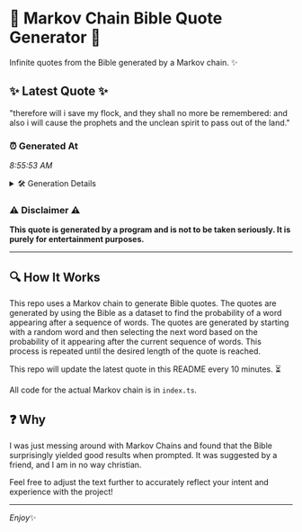 # 📖 Markov Chain Bible Quote Generator 📖

Infinite quotes from the Bible generated by a Markov chain. ✨

## ✨ Latest Quote ✨
"therefore will i save my flock, and they shall no more be remembered: and also i will cause the prophets and the unclean spirit to pass out of the land."

### ⏰ Generated At
*8:55:53 AM*

<details>
    <summary>🛠️ Generation Details</summary>
    <p>
        <strong>🌱 Seed:</strong> therefore<br>
        <strong>🔄 Iterations:</strong> 29<br>
        <strong>📜 Context History:</strong><br>[ therefore ]: will<br>[ therefore, will ]: i<br>[ therefore, will, i ]: save<br>[ therefore, will, i, save ]: my<br>[ therefore, will, i, save, my ]: flock,<br>[ therefore, will, i, save, my, flock, ]: and<br>[ will, i, save, my, flock,, and ]: they<br>[ i, save, my, flock,, and, they ]: shall<br>[ save, my, flock,, and, they, shall ]: no<br>[ my, flock,, and, they, shall, no ]: more<br>[ flock,, and, they, shall, no, more ]: be<br>[ and, they, shall, no, more, be ]: remembered:<br>[ they, shall, no, more, be, remembered: ]: and<br>[ shall, no, more, be, remembered:, and ]: also<br>[ no, more, be, remembered:, and, also ]: i<br>[ more, be, remembered:, and, also, i ]: will<br>[ be, remembered:, and, also, i, will ]: cause<br>[ remembered:, and, also, i, will, cause ]: the<br>[ and, also, i, will, cause, the ]: prophets<br>[ also, i, will, cause, the, prophets ]: and<br>[ i, will, cause, the, prophets, and ]: the<br>[ will, cause, the, prophets, and, the ]: unclean<br>[ cause, the, prophets, and, the, unclean ]: spirit<br>[ the, prophets, and, the, unclean, spirit ]: to<br>[ prophets, and, the, unclean, spirit, to ]: pass<br>[ and, the, unclean, spirit, to, pass ]: out<br>[ the, unclean, spirit, to, pass, out ]: of<br>[ unclean, spirit, to, pass, out, of ]: the<br>[ spirit, to, pass, out, of, the ]: land.<br>
    </p>
</details>

### ⚠️ Disclaimer ⚠️
**This quote is generated by a program and is not to be taken seriously. It is purely for entertainment purposes.**

---

## 🔍 How It Works

This repo uses a Markov chain to generate Bible quotes. The quotes are generated by using the Bible as a dataset to find the probability of a word appearing after a sequence of words. The quotes are generated by starting with a random word and then selecting the next word based on the probability of it appearing after the current sequence of words. This process is repeated until the desired length of the quote is reached.

This repo will update the latest quote in this README every 10 minutes. ⏳

All code for the actual Markov chain is in `index.ts`.

## ❓ Why

I was just messing around with Markov Chains and found that the Bible surprisingly yielded good results when prompted. 
It was suggested by a friend, and I am in no way christian.

Feel free to adjust the text further to accurately reflect your intent and experience with the project!

---

*Enjoy*✨

